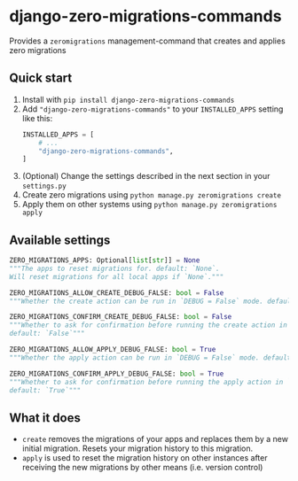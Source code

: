 # django-zero-migrations-commands

Provides a `zeromigrations` management-command that creates and applies zero migrations
## Quick start
1. Install with `pip install django-zero-migrations-commands`
2. Add `"django-zero-migrations-commands"` to your `INSTALLED_APPS` setting like this:
    ```python
    INSTALLED_APPS = [
        # ...
        "django-zero-migrations-commands",
    ]
    ```
3. (Optional) Change the settings described in the next section in your `settings.py`
4. Create zero migrations using `python manage.py zeromigrations create`
5. Apply them on other systems using `python manage.py zeromigrations apply`

## Available settings
```python
ZERO_MIGRATIONS_APPS: Optional[list[str]] = None
"""The apps to reset migrations for. default: `None`.
Will reset migrations for all local apps if `None`."""

ZERO_MIGRATIONS_ALLOW_CREATE_DEBUG_FALSE: bool = False
"""Whether the create action can be run in `DEBUG = False` mode. default: `False`"""

ZERO_MIGRATIONS_CONFIRM_CREATE_DEBUG_FALSE: bool = False
"""Whether to ask for confirmation before running the create action in `DEBUG = False` mode.
default: `False`"""

ZERO_MIGRATIONS_ALLOW_APPLY_DEBUG_FALSE: bool = True
"""Whether the apply action can be run in `DEBUG = False` mode. default: `True`"""

ZERO_MIGRATIONS_CONFIRM_APPLY_DEBUG_FALSE: bool = True
"""Whether to ask for confirmation before running the apply action in `DEBUG = False` mode.
default: `True`"""
```

## What it does
- `create` removes the migrations of your apps and replaces them by a new initial migration. Resets your migration history to this migration.
- `apply` is used to reset the migration history on other instances after receiving the new migrations by other means (i.e. version control)
